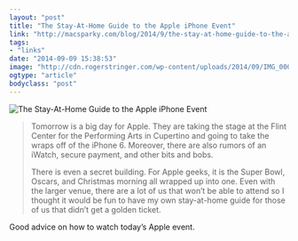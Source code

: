 ```yaml
---
layout: "post"
title: "The Stay-At-Home Guide to the Apple iPhone Event"
link: "http://macsparky.com/blog/2014/9/the-stay-at-home-guide-to-the-apple-iphone-event"
tags: 
- "links"
date: "2014-09-09 15:38:53"
image: "http://cdn.rogerstringer.com/wp-content/uploads/2014/09/IMG_0006.jpg"
ogtype: "article"
bodyclass: "post"
---
```


![The Stay-At-Home Guide to the Apple iPhone Event](http://cdn.rogerstringer.com/wp-content/uploads/2014/09/IMG_0006.jpg "The Stay-At-Home Guide to the Apple iPhone Event")

> Tomorrow is a big day for Apple. They are taking the stage at the Flint Center for the Performing Arts in Cupertino and going to take the wraps off of the iPhone 6. Moreover, there are also rumors of an iWatch, secure payment, and other bits and bobs.
> 
> There is even a secret building. For Apple geeks, it is the Super Bowl, Oscars, and Christmas morning all wrapped up into one. Even with the larger venue, there are a lot of us that won’t be able to attend so I thought it would be fun to have my own stay-at-home guide for those of us that didn’t get a golden ticket.

Good advice on how to watch today’s Apple event.